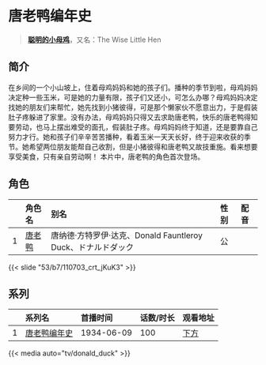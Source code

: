 # 唐老鸭编年史


> <u>**[聪明的小母鸡](http://bgm.tv/subject/149187)**</u>，又名：The Wise Little Hen

## 简介


在乡间的一个小山坡上，住着母鸡妈妈和她的孩子们。播种的季节到啦，母鸡妈妈决定种一些玉米，可是她的力量有限，孩子们又还小，可怎么办哪？母鸡妈妈决定找她的朋友们来帮忙，她先找到小猪彼得，可是那个懒家伙不愿意出力，于是假装肚子疼躲进了家里。没有办法，母鸡妈妈只得又去求助唐老鸭，快乐的唐老鸭得知要劳动，也马上摆出难受的面孔，假装肚子疼。母鸡妈妈终于知道，还是要靠自己努力才行。她和孩子们辛辛苦苦播种，看着玉米一天天长好，终于迎来收获的季节。她希望两位朋友能帮自己收割，但是小猪彼得和唐老鸭又故技重施。看来想要享受美食，只有亲自劳动啊！
本片中，唐老鸭的角色首次登场。



## 角色

|     |   角色名   |   别名  | 性别 |  配音  |
|:--- |:------  |:----      |:---  |:--   |
| 1 | [唐老鸭](http://bgm.tv/character/110703) | 唐纳德·方特罗伊·达克、Donald Fauntleroy Duck、ドナルドダック | 公 |  |

{{< slide "53/b7/110703_crt_jKuK3" >}}

## 系列

|     |   系列名   |   首播时间  | 话数/时长  | 观看地址 |
|:---  |:------    |:----      |:---       |:---  |
| 1 |[唐老鸭编年史](https://bgm.tv/subject/149187)| 1934-06-09 | 100 | [下方](#id-1)  |


{{< media auto="tv/donald_duck" >}}

